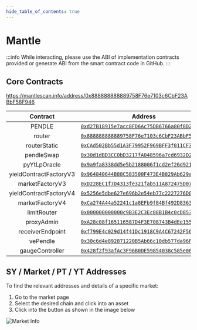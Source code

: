 ```yaml
---
hide_table_of_contents: true
---
```


# Mantle

:::info
While interacting, please use the ABI of implementation contracts provided or generate ABI from the smart contract code in GitHub.
:::

## Core Contracts

https://mantlescan.info/address/0x888888888889758F76e7103c6CbF23ABbF58F946

|        Contract        |                                                          Address                                                           |
| :--------------------: | :------------------------------------------------------------------------------------------------------------------------: |
|         PENDLE         | [`0xd27B18915e7acc8FD6Ac75DB6766a80f8D2f5729`](https://mantlescan.info/address/0xd27B18915e7acc8FD6Ac75DB6766a80f8D2f5729) |
|         router         | [`0x888888888889758F76e7103c6CbF23ABbF58F946`](https://mantlescan.info/address/0x888888888889758F76e7103c6CbF23ABbF58F946) |
|      routerStatic      | [`0xCAd502Bb55d1A3F79952F969BFF3f011CF30a94a`](https://mantlescan.info/address/0xCAd502Bb55d1A3F79952F969BFF3f011CF30a94a) |
|       pendleSwap       | [`0x30d1dBD3CC0bD3217fA048596a7cd6932D205438`](https://mantlescan.info/address/0x30d1dBD3CC0bD3217fA048596a7cd6932D205438) |
|      pyYtLpOracle      | [`0x9a9fa8338dd5e5b2188006f1cd2ef26d921650c2`](https://mantlescan.info/address/0x9a9fa8338dd5e5b2188006f1cd2ef26d921650c2) |
| yieldContractFactoryV3 | [`0x964840644B88C583500F473E4B829Ab629aF96A8`](https://mantlescan.info/address/0x964840644B88C583500F473E4B829Ab629aF96A8) |
|    marketFactoryV3     | [`0xD228EC1f7D4313fe321fab511A872475D07F5bA6`](https://mantlescan.info/address/0xD228EC1f7D4313fe321fab511A872475D07F5bA6) |
| yieldContractFactoryV4 | [`0x5256e5dbe627e696b2e54eb77c2227276D80cd3c`](https://mantlescan.info/address/0x5256e5dbe627e696b2e54eb77c2227276D80cd3c) |
|    marketFactoryV4     | [`0xCa274A44a52241c1a8EFb9f84Bf492D8363929FC`](https://mantlescan.info/address/0xCa274A44a52241c1a8EFb9f84Bf492D8363929FC) |
|      limitRouter       | [`0x000000000000c9B3E2C3Ec88B1B4c0cD853f4321`](https://mantlescan.info/address/0x000000000000c9B3E2C3Ec88B1B4c0cD853f4321) |
|       proxyAdmin       | [`0xA28c08f165116587D4F3E708743B4dEe155c5E64`](https://mantlescan.info/address/0xA28c08f165116587D4F3E708743B4dEe155c5E64) |
|    receiverEndpoint    | [`0xf799E4c029d14f41Dc1918C9A4C67242F565710e`](https://mantlescan.info/address/0xf799E4c029d14f41Dc1918C9A4C67242F565710e) |
|        vePendle        | [`0x30c6d4e892871220B5Ab66c10db577da96Fb974b`](https://mantlescan.info/address/0x30c6d4e892871220B5Ab66c10db577da96Fb974b) |
|    gaugeController     | [`0x428f2f93afAc3F96B0DE59854038c585e06165C8`](https://mantlescan.info/address/0x428f2f93afAc3F96B0DE59854038c585e06165C8) |

## SY / Market / PT / YT Addresses

To find the relevant addresses and details of a specific market:

1. Go to the market page
2. Select the desired chain and click into an asset
3. Click into the button as shown in the image below

![Market Info](/img/ProtocolMechanics/market_info.png "Market Info")